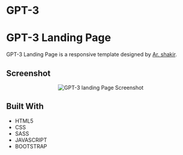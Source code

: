 # GPT-3

# GPT-3 Landing Page

GPT-3 Landing Page is a responsive template designed by [Ar. shakir](https://www.arshakir.com/project/freebie-gpt-3-landing-page).

## Screenshot

<p align="center">
  <img width="auto" src="https://user-images.githubusercontent.com/74991230/177048511-d9f99b14-6ff0-46ac-b748-a34b1316cb5d.png" alt="GPT-3 landing Page Screenshot" />
</p>



## Built With

 - HTML5
 - CSS
 - SASS
 - JAVASCRIPT
 - BOOTSTRAP

 
